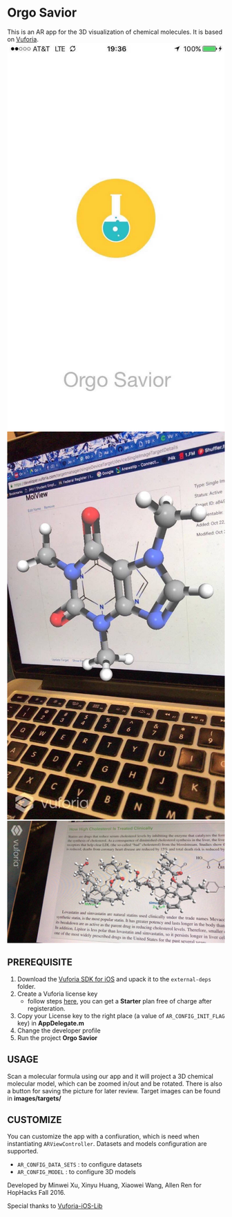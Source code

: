 # Orgo Savior

This is an AR app for the 3D visualization of chemical molecules. It is based on [Vuforia](https://developer.vuforia.com/).
![opening](images/opening_page.jpg)
![chem1](images/chemistry_model_1.jpg)
![chem2](images/chemistry_model_2.jpg)

## PREREQUISITE
1. Download the [Vuforia SDK for iOS](https://developer.vuforia.com/downloads/sdk) and upack it to the `external-deps` folder. 
2. Create a Vuforia license key
	- follow steps [here](https://developer.vuforia.com/library/articles/Solution/How-To-Create-an-App-License), you can get a **Starter** plan free of charge after registeration.
3. Copy your License key to the right place (a value of `AR_CONFIG_INIT_FLAG` key) in **AppDelegate.m**
4. Change the developer profile
5. Run the project **Orgo Savior**

## USAGE
Scan a molecular formula using our app and it will project a 3D chemical molecular model, which can be zoomed in/out and be rotated. There is also a button for saving the picture for later review.
Target images can be found in **images/targets/**
## CUSTOMIZE
You can customize the app with a confiuration, which is need when instantiating `ARViewController`. Datasets and models configuration are supported.

- `AR_CONFIG_DATA_SETS` : to configure datasets
- `AR_CONFIG_MODEL` : to configure 3D models


Developed by Minwei Xu, Xinyu Huang, Xiaowei Wang, Allen Ren for HopHacks Fall 2016.

Special thanks to [Vuforia-iOS-Lib](https://github.com/CharlyZhang/Vuforia-iOS-Lib/)
